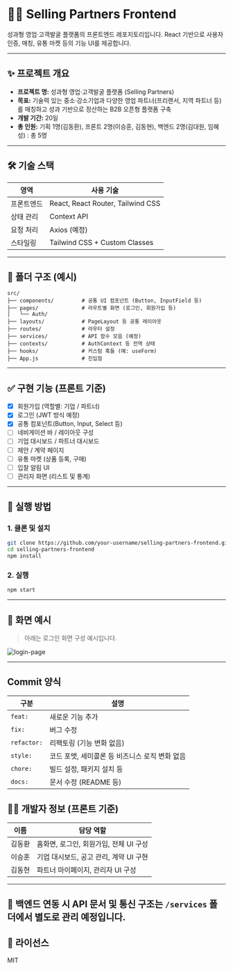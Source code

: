 # 🧑‍💼 Selling Partners Frontend

성과형 영업·고객발굴 플랫폼의 프론트엔드 레포지토리입니다.
React 기반으로 사용자 인증, 매칭, 유통 마켓 등의 기능 UI를 제공합니다.

---

## ✨ 프로젝트 개요

* **프로젝트 명:** 성과형 영업·고객발굴 플랫폼 (Selling Partners)
* **목표:** 기술력 있는 중소·강소기업과 다양한 영업 파트너(프리랜서, 지역 파트너 등)를 매칭하고 성과 기반으로 정산하는 B2B 오픈형 플랫폼 구축
* **개발 기간:** 20일
* **총 인원:** 기획 1명(김동환), 프론트 2명(이승훈, 김동현), 백엔드 2명(김대원, 임혜성) : 총 5명

---

## 🛠 기술 스택

| 영역    | 사용 기술                             |
| ----- | --------------------------------- |
| 프론트엔드 | React, React Router, Tailwind CSS |
| 상태 관리 | Context API                       |
| 요청 처리 | Axios (예정)                        |
| 스타일링  | Tailwind CSS + Custom Classes     |

---

## 📁 폴더 구조 (예시)

```
src/
├── components/         # 공통 UI 컴포넌트 (Button, InputField 등)
├── pages/              # 라우트별 화면 (로그인, 회원가입 등)
│   └── Auth/
├── layouts/            # PageLayout 등 공통 레이아웃
├── routes/             # 라우터 설정
├── services/           # API 함수 모음 (예정)
├── contexts/           # AuthContext 등 전역 상태
├── hooks/              # 커스텀 훅들 (예: useForm)
├── App.js              # 진입점
```

---

## ✅ 구현 기능 (프론트 기준)

* [x] 회원가입 (역할별: 기업 / 파트너)
* [x] 로그인 (JWT 방식 예정)
* [x] 공통 컴포넌트(Button, Input, Select 등)
* [ ] 네비게이션 바 / 레이아웃 구성
* [ ] 기업 대시보드 / 파트너 대시보드
* [ ] 제안 / 계약 페이지
* [ ] 유통 마켓 (상품 등록, 구매)
* [ ] 입찰 알림 UI
* [ ] 관리자 화면 (리스트 및 통계)

---

## 🚀 실행 방법

### 1. 클론 및 설치

```bash
git clone https://github.com/your-username/selling-partners-frontend.git
cd selling-partners-frontend
npm install
```

### 2. 실행

```bash
npm start
```

---

## 📸 화면 예시

> 아래는 로그인 화면 구성 예시입니다.

![login-page](./public/screenshots/login-mockup.png)

---

## Commit 양식
| 구분          | 설명                          |
| ----------- | --------------------------- |
| `feat:`     | 새로운 기능 추가                   |
| `fix:`      | 버그 수정                       |
| `refactor:` | 리팩토링 (기능 변화 없음)             |
| `style:`    | 코드 포맷, 세미콜론 등 비즈니스 로직 변화 없음 |
| `chore:`    | 빌드 설정, 패키지 설치 등             |
| `docs:`     | 문서 수정 (README 등)            |



## 👨‍💻 개발자 정보 (프론트 기준)

| 이름  | 담당 역할                    |
| --- | ------------------------ |
| 김동환 | 홈화면, 로그인, 회원가입, 전체 UI 구성     |
| 이승훈 | 기업 대시보드, 공고 관리, 계약 UI 구현 |
| 김동현 | 파트너 마이페이지, 관리자 UI 구성     |

---

## 📌 백엔드 연동 시 API 문서 및 통신 구조는 `/services` 폴더에서 별도로 관리 예정입니다.

## 📄 라이선스

MIT
